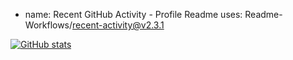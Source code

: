 - name: Recent GitHub Activity - Profile Readme
  uses: Readme-Workflows/recent-activity@v2.3.1


[![GitHub stats](https://github-readme-stats.vercel.app/api?username=ryanrox333)](https://github.com/anuraghazra/github-readme-stats)
